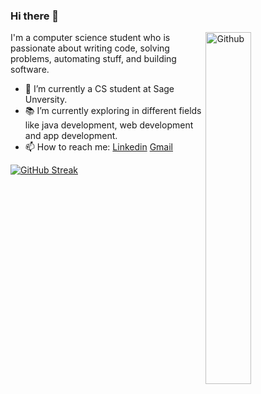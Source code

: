 ### Hi there 👋
 <img width="38%" align="right" alt="Github" src="https://i.pinimg.com/originals/80/28/36/802836ac68385132474a8839e7f654f6.gif"/>  
<!-- <img width="40%" align="right" alt="Github" src="https://i.ibb.co/0X4XqkM/man-works-computer-illustration-333239-259-removebg-preview.png" />-->
I'm a computer science student who is passionate about writing code, solving problems, automating stuff, and building software.

- 🔭 I’m currently a CS student at Sage Unversity.
- 📚 I’m currently exploring in different fields like java development, web development and app development.
- 📫 How to reach me: [Linkedin](https://www.linkedin.com/in/sanskar-gupta-317482250) [Gmail](mailto:sanskarg106@gmail.com)
<!-- - 👯 I’m looking for a software development internship. -->
[![GitHub Streak](https://github-readme-streak-stats.herokuapp.com?user=sanskargupta12&theme=vue-dark&date_format=M%20j%5B%2C%20Y%5D)](https://git.io/streak-stats)

